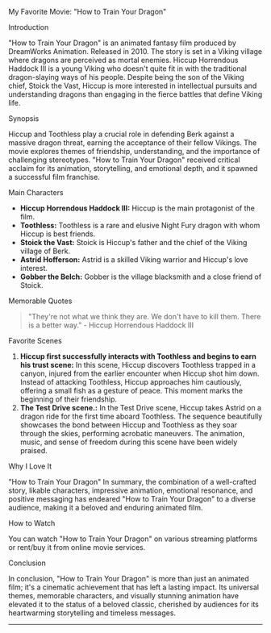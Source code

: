 My Favorite Movie: "How to Train Your Dragon"

Introduction

"How to Train Your Dragon" is an animated fantasy film produced by DreamWorks Animation. Released in 2010. The story is set in a Viking village where dragons are perceived as mortal enemies. Hiccup Horrendous Haddock III is a young Viking who doesn't quite fit in with the traditional dragon-slaying ways of his people. Despite being the son of the Viking chief, Stoick the Vast, Hiccup is more interested in intellectual pursuits and understanding dragons than engaging in the fierce battles that define Viking life.

Synopsis

Hiccup and Toothless play a crucial role in defending Berk against a massive dragon threat, earning the acceptance of their fellow Vikings. The movie explores themes of friendship, understanding, and the importance of challenging stereotypes. "How to Train Your Dragon" received critical acclaim for its animation, storytelling, and emotional depth, and it spawned a successful film franchise.

Main Characters

- **Hiccup Horrendous Haddock III:** Hiccup is the main protagonist of the film.
- **Toothless:** Toothless is a rare and elusive Night Fury dragon with whom Hiccup is best friends. 
- **Stoick the Vast:** Stoick is Hiccup's father and the chief of the Viking village of Berk.
- **Astrid Hofferson:** Astrid is a skilled Viking warrior and Hiccup's love interest.
- **Gobber the Belch:** Gobber is the village blacksmith and a close friend of Stoick.

Memorable Quotes

> "They're not what we think they are. We don't have to kill them. There is a better way." - Hiccup Horrendous Haddock III

 Favorite Scenes

1. **Hiccup first successfully interacts with Toothless and begins to earn his trust scene:** In this scene, Hiccup discovers Toothless trapped in a canyon, injured from the earlier encounter when Hiccup shot him down. Instead of attacking Toothless, Hiccup approaches him cautiously, offering a small fish as a gesture of peace. This moment marks the beginning of their friendship.
2. **The Test Drive scene.:** In the Test Drive scene, Hiccup takes Astrid on a dragon ride for the first time aboard Toothless. The sequence beautifully showcases the bond between Hiccup and Toothless as they soar through the skies, performing acrobatic maneuvers. The animation, music, and sense of freedom during this scene have been widely praised. 

Why I Love It

"How to Train Your Dragon" In summary, the combination of a well-crafted story, likable characters, impressive animation, emotional resonance, and positive messaging has endeared "How to Train Your Dragon" to a diverse audience, making it a beloved and enduring animated film.

How to Watch

You can watch "How to Train Your Dragon" on various streaming platforms or rent/buy it from online movie services.

Conclusion

In conclusion, "How to Train Your Dragon" is more than just an animated film; it's a cinematic achievement that has left a lasting impact. Its universal themes, memorable characters, and visually stunning animation have elevated it to the status of a beloved classic, cherished by audiences for its heartwarming storytelling and timeless messages.

---
